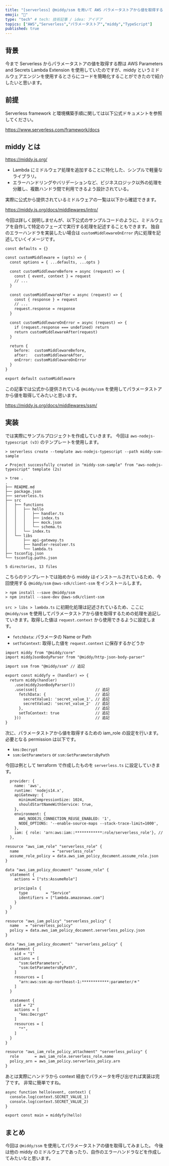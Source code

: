 ```yaml
---
title: "[serverless] @middy/ssm を用いて AWS パラメータストアから値を取得する "
emoji: "💨"
type: "tech" # tech: 技術記事 / idea: アイデア
topics: ["AWS","Serverless","パラメータストア","middy","TypeScript"]
published: true
---
```


## 背景

今まで Serverless からパラメータストアの値を取得する際は AWS Parameters and Secrets Lambda Extension を使用していたのですが、middy というミドルウェアエンジンを使用するとさらにコードを簡略化することができたので紹介したいと思います。

## 前提

Serverless framework と環境構築手順に関しては以下公式ドキュメントを参照してください。

https://www.serverless.com/framework/docs

## middy とは

https://middy.js.org/

- Lambda にミドルウェア処理を追加することに特化した、シンプルで軽量なライブラリ。
- エラーハンドリングやバリデーションなど、ビジネスロジック以外の処理を分離し、複数ハンドラ間で利用できるよう設計されている。

実際に公式から提供されているミドルウェアの一覧は以下から確認できます。

https://middy.js.org/docs/middlewares/intro/

今回は詳しく説明しませんが、以下公式のサンプルコードのように、ミドルウェアを自作して特定のフェーズで実行する処理を記述することもできます。
独自のエラーハンドラを実装したい場合は `customMiddlewareOnError` 内に処理を記述していくイメージです。

```diff ts:custom-middleware.ts
const defaults = {}

const customMiddleware = (opts) => {
  const options = { ...defaults, ...opts }

  const customMiddlewareBefore = async (request) => {
    const { event, context } = request
    // ...
  }

  const customMiddlewareAfter = async (request) => {
    const { response } = request
    // ...
    request.response = response
  }

  const customMiddlewareOnError = async (request) => {
    if (request.response === undefined) return
    return customMiddlewareAfter(request)
  }

  return {
    before:  customMiddlewareBefore,
    after:   customMiddlewareAfter,
    onError: customMiddlewareOnError
  }
}

export default customMiddleware
```

この記事では公式から提供されている `@middy/ssm` を使用してパラメータストアから値を取得してみたいと思います。

https://middy.js.org/docs/middlewares/ssm/

## 実装

では実際にサンプルプロジェクトを作成していきます。
今回は `aws-nodejs-typescript (v3)` のテンプレートを使用します。

```
> serverless create --template aws-nodejs-typescript --path middy-ssm-sample

✔ Project successfully created in "middy-ssm-sample" from "aws-nodejs-typescript" template (2s)

> tree .
.
├── README.md
├── package.json
├── serverless.ts
├── src
│   ├── functions
│   │   ├── hello
│   │   │   ├── handler.ts
│   │   │   ├── index.ts
│   │   │   ├── mock.json
│   │   │   └── schema.ts
│   │   └── index.ts
│   └── libs
│       ├── api-gateway.ts
│       ├── handler-resolver.ts
│       └── lambda.ts
├── tsconfig.json
└── tsconfig.paths.json

5 directories, 13 files
```

こちらのテンプレートでは始めから middy はインストールされているため、今回使用する `@middy/ssm` `@aws-sdk/client-ssm` をインストールします。

```
> npm install --save @middy/ssm
> npm install --save-dev @aws-sdk/client-ssm
```

`src > libs > lambda.ts` に初期化処理は記述されているため、ここに `@middy/ssm` を使用してパラメータストアから値を取得するための処理を追記していきます。取得した値は `request.context` から使用できるように設定します。

- `fetchData`: パラメータの Name or Path
- `setToContext`: 取得した値を `request.context` に保存するかどうか

```diff ts:lambda.ts
import middy from "@middy/core"
import middyJsonBodyParser from "@middy/http-json-body-parser"

import ssm from "@middy/ssm" // 追記

export const middyfy = (handler) => {
  return middy(handler)
    .use(middyJsonBodyParser())
    .use(ssm({                          // 追記
      fetchData: {                      // 追記
        secretValue1: 'secret_value_1', // 追記
        secretValue2: 'secret_value_2'  // 追記
      },                                // 追記
      setToContext: true                // 追記
    }))                                 // 追記
}
```

次に、パラメータストアから値を取得するための iam_role の設定を行います。
必要となる permission は以下です。

- `kms:Decrypt`
- `ssm:GetParameters` or `ssm:GetParametersByPath`

今回は例として terraform で作成したものを `serverless.ts` に設定していきます。

```diff ts:serverless.ts
  provider: {
    name: 'aws',
    runtime: 'nodejs14.x',
    apiGateway: {
      minimumCompressionSize: 1024,
      shouldStartNameWithService: true,
    },
    environment: {
      AWS_NODEJS_CONNECTION_REUSE_ENABLED: '1',
      NODE_OPTIONS: '--enable-source-maps --stack-trace-limit=1000',
    },
    iam: { role: 'arn:aws:iam::************:role/serverless_role'}, // 追記
  },
```

```diff tf:iam.tf
resource "aws_iam_role" "serverless_role" {
  name               = "serverless_role"
  assume_role_policy = data.aws_iam_policy_document.assume_role.json
}

data "aws_iam_policy_document" "assume_role" {
  statement {
    actions = ["sts:AssumeRole"]

    principals {
      type        = "Service"
      identifiers = ["lambda.amazonaws.com"]
    }
  }
}

resource "aws_iam_policy" "serverless_policy" {
  name   = "serverless_policy"
  policy = data.aws_iam_policy_document.serverless_policy.json
}

data "aws_iam_policy_document" "serverless_policy" {
  statement {
    sid = "1"
    actions = [
      "ssm:GetParameters",
      "ssm:GetParametersByPath",
    ]
    resources = [
      "arn:aws:ssm:ap-northeast-1:************:parameter/＊"
    ]
  }

  statement {
    sid = "2"
    actions = [
      "kms:Decrypt"
    ]
    resources = [
      "*",
    ]
  }
}

resource "aws_iam_role_policy_attachment" "serverless_policy" {
  role       = aws_iam_role.serverless_role.name
  policy_arn = aws_iam_policy.serverless_policy.arn
}
```

あとは実際にハンドラから context 経由でパラメータを呼び出せれば実装は完了です。
非常に簡単ですね。

```diff ts:handler.ts
async function hello(event, context) {
  console.log(context.SECRET_VALUE_1)
  console.log(context.SECRET_VALUE_2)
}

export const main = middyfy(hello)
```

## まとめ

今回は `@middy/ssm` を使用してパラメータストアの値を取得してみました。
今後は他の middy のミドルウェアであったり、自作のエラーハンドラなどを作成してみたいなと思います。
